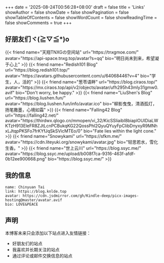 +++
date = '2025-08-24T00:56:28+08:00'
draft = false
title = 'Links'
showAuthor = false
showDate = false
showPagination = false
showTableOfContents = false
showWordCount = false
showReadingTime = false
showComments = true
+++
## 好朋友们ヾ(≧▽≦*)o
<div class="grid grid-cols-1 md:grid-cols-3 gap-4">
    {{< friend name="天翔TNXGの空间站" url="https://tnxgmoe.com/" avatar="https://api-space.tnxg.top/avatar?s=qq" bio="明日尚未到来，希望凝于心上" >}}
    {{< friend name="Redish101 Blog" url="https://blog.redish101.top/" avatar="https://avatars.githubusercontent.com/u/64068446?v=4" bio="学生，人，活的" >}}
    {{< friend name="葱苓语畔" url="https://blog.ciraos.top/" avatar="https://mx.ciraos.top/api/v2/objects/avatar/ufh295h43mly31gmw0.avif" bio="Don't worry, be happy." >}}
    {{< friend name="LiuShen's Blog" url="https://blog.liushen.fun/" avatar="https://blog.liushen.fun/info/avatar.ico" bio="柳影曳曳，清酒孤灯，扬笔撒墨，心境如霜" >}}
    {{< friend name="Falling42 Blog" url="https://falling42.net/" avatar="https://thirdwx.qlogo.cn/mmopen/vi_32/KicSSliaibI8biaplOUIDiaLWKTzH913EleFR8ZJtLcnPCBukqKG22QossPhl2QyuQYuyFpCIibDnyxyR9MNhxLJtqpPKSFo7frKYfJqSkSVicMTEo/0" bio="Fate lies within the light cone." >}}
    {{< friend name="Snowykami" url="https://sfkm.me/" avatar="https://cdn.liteyuki.org/snowykami/avatar.jpg" bio="轻思若水，雪化生香。" >}}
    {{< friend name="世上云川" url="https://blog.ssyc.me/" avatar="https://blog.ssyc.me/upload/b008f7ca-9316-463f-afdf-0b12ee900668.png" bio="https://blog.ssyc.me/" >}}
</div>

## 我的信息
```
name: Chinyuan Tai
link: https://blog.knlde.top
avatar: https://cdn.jsdmirror.com/gh/Kindle-deep/picx-images-hosting@master/avatar.avif
bio: LOVE&PEACE
```

## 声明
本博客未来只会添加以下站点进入友情链接：
- 好朋友们的站点
- 我喜欢并长期关注的站点
- 通过评论或邮件交换信息的站点